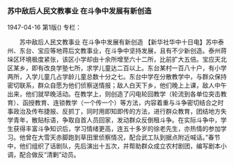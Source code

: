 ### 苏中敌后人民文教事业  在斗争中发展有新创造

1947-04-16
第1版()
专栏：

　　苏中敌后人民文教事业
    在斗争中发展有新创造
    【新华社华中十日电】苏中泰州、东台、宝应等地蒋后文教事业，在斗争中坚持发展，且有不少新创造。泰州蒋垛区环境极度紧张，该区小学却由十余所增至六十二所，比前扩大五倍。宝应天北区某乡，即有改良学塾七所，求学儿童达二百以上。东台某村一百八十户，有小学两所，入学儿童几占学龄儿童总数十分之七。东台中学在分散教学中，与群众保持密切联系，群众自愿为他们侦察送情报；敌人白天下乡，他们晚上上课，敌人中午出来，他们就早晚活动。在教学上，则创造了闪电轮回教学（轮流到各单位突击教育）、函授教育、连锁教学（一个传一个）等方法，内容着重与斗争密切结合之时事政治及传布捷报、反抓丁，同时用即知即传的方法，进行群众教育，团结地方失学青年，散贴标语，争取自首人员回家，发动群众反倒租斗争。在实际斗争中，学生获得丰富斗争知识后，学习情绪更高，连五十多岁的徐老先生，亦热情的参加学习。他曾在大雪天赤脚跑到草田里侦察情况，配合武工队到据点附近喊话。”春节中，他们组织了话剧队，先后演出十五次，并帮助群众成立农村剧团，编写剧本小调，配合做反“清剿”动员。
